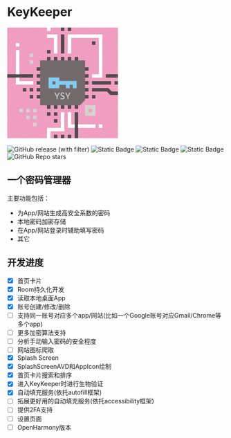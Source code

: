 # KeyKeeper

<P>
    <img src="./docs/appIcon_key_keeper.png" width="256"  alt="app icon"/>
</P>

![GitHub release (with filter)](https://img.shields.io/github/v/release/shaoyuanyu/KeyKeeper)
![Static Badge](https://img.shields.io/badge/android-JetpackCompose-green)
![Static Badge](https://img.shields.io/badge/kotlin-1.9.21-blue)
![Static Badge](https://img.shields.io/badge/OpenHarmony-ArkUI-green)
![GitHub Repo stars](https://img.shields.io/github/stars/shaoyuanyu/KeyKeeper)


## 一个密码管理器
主要功能包括：
- 为App/网站生成高安全系数的密码
- 本地密码加密存储
- 在App/网站登录时辅助填写密码
- 其它

## 开发进度
- [x] 首页卡片
- [x] Room持久化开发
- [x] 读取本地桌面App
- [x] 账号创建/修改/删除
- [ ] 支持同一账号对应多个app/网站(比如一个Google账号对应Gmail/Chrome等多个app)
- [ ] 更多加密算法支持
- [ ] 分析手动输入密码的安全程度
- [ ] 网站图标爬取
- [x] Splash Screen
- [x] SplashScreenAVD和AppIcon绘制
- [x] 首页卡片搜索和排序
- [x] 进入KeyKeeper时进行生物验证
- [x] 自动填充服务(依托autofill框架)
- [ ] 拓展更好用的自动填充服务(依托accessibility框架)
- [ ] 提供2FA支持
- [ ] 设置页面
- [ ] OpenHarmony版本
